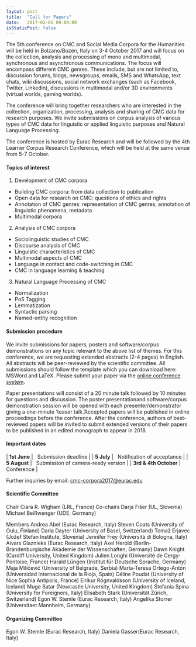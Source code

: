 ```yaml
---
layout: post
title:  "Call for Papers"
date:   2017-02-01 09:00:00
isStaticPost: false
---
```

The 5th conference on CMC and Social Media Corpora for the Humanities will be
held in Bolzano/Bozen, Italy on 3-4 October 2017 and will focus on the
collection, analysis and processing of mono and multimodal, synchronous and
asynchronous communications. The focus will encompass different CMC genres.
These include, but are not limited to, discussion forums, blogs, newsgroups,
emails, SMS and WhatsApp, text chats, wiki discussions, social network
exchanges (such as Facebook, Twitter, Linkedin), discussions in multimodal
and/or 3D environments (virtual worlds, gaming worlds). 

The conference will bring together researchers who are interested in the
collection, organization, processing, analysis and sharing of CMC data for
research purposes. We invite submissions on corpus analysis of various types of
CMC data for linguistic or applied linguistic purposes and Natural Language
Processing. 

The conference is hosted by Eurac Research and will be followed by the 4th
Learner Corpus Research Conference, which will be held at the same venue from
5-7 October. 

#### Topics of interest

 1. Development of CMC corpora 
   - Building CMC corpora: from data collection to publication 
   - Open data for research on CMC: questions of ethics and rights 
   - Annotation of CMC genres: representation of CMC genres, annotation of linguistic phenomena, metadata 
   - Multimodal corpora 

 2. Analysis of CMC corpora 
   - Sociolinguistic studies of CMC 
   - Discourse analysis of CMC 
   - Linguistic characteristics of CMC 
   - Multimodal aspects of CMC 
   - Language in contact and code-switching in CMC 
   - CMC in language learning & teaching 

 3. Natural Language Processing of CMC 
   - Normalization 
   - PoS Tagging 
   - Lemmatization 
   - Syntactic parsing
   - Named-entity recognition 

#### Submission procedure 

We invite submissions for papers, posters and software/corpus demonstrations on
any topic relevant to the above list of themes. For this conference, we are
requesting extended abstracts (2-4 pages) in English. All abstracts will be
peer-reviewed by the scientific committee. All submissions should follow the
template which you can download here: MSWord and LaTeX. Please submit your
paper via the [online conference system](https://easychair.org/conferences/?conf=cmccorpora2017). 

Paper presentations will consist of a 20 minute talk followed by 10 minutes
for questions and discussion.  The poster presentationand software/corpus
demonstration session will be opened with each presenter/demonstrator giving a
one-minute ‘teaser talk.’Accepted papers will be published in online
proceedings before the conference. After the conference, authors of
best-reviewed papers will be invited to submit extended versions of their
papers to be published in an edited monograph to appear in 2018. 

#### Important dates 

| __1st June__          | &nbsp; Submission deadline  |
| __5 July__            | &nbsp; Notification of acceptance  |
| __5 August__          | &nbsp; Submission of camera-ready version  |
| __3rd & 4th October__ | &nbsp; Conference  |

Further inquiries by email: [cmc-corpora2017@eurac.edu](mailto:cmc-corpora2017@eurac.edu)

#### Scientific Committee
Chair
 Ciara R. Wigham (LRL, France) 
Co-chairs
 Darja Fišer (UL, Slovenia)
 Michael Beißwenger (UDE, Germany)

Members 
Andrea Abel (Eurac Research, Italy)
Steven Coats (University of Oulu, Finland)
Daria Dayter (University of Basel, Switzerland)
Tomaž Erjavec (Jožef Stefan Institute, Slovenia)
Jennifer Frey (Università di Bologna, Italy)
Aivars Glaznieks (Eurac Research, Italy)
Axel Herold (Berlin-Brandenburgische Akademie der Wissenschaften, Germany)
Dawn Knight (Cardiff University, United Kingdom)
Julien Longhi (Université de Cergy-Pontoise, France)
Harald Lüngen (Institut für Deutsche Sprache, Germany)
Maja Miličević (University of Belgrade, Serbia)
María-Teresa Ortego-Antón (Universidad Internacional de la Rioja, Spain)
Céline Poudat (University of Nice Sophia Antipolis, France)
Eiríkur Rögnvaldsson (University of Iceland, Iceland)
Muge Satar (Newcastle University, United Kingdom)
Stefania Spina (University for Foreigners, Italy)
Elisabeth Stark (Universität Zürich, Switzerland)
Egon W. Stemle (Eurac Research, Italy)
Angelika Storrer (Universitaet Mannheim, Germany) 

#### Organizing Committee
Egon W. Stemle (Eurac Research, Italy)
Daniela Gasser(Eurac Research, Italy) 

